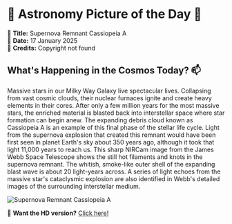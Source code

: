 # 🌌 **Astronomy Picture of the Day** 🌌

🔭 **Title:** Supernova Remnant Cassiopeia A  
📅 **Date:** 17 January 2025  
📸 **Credits:** Copyright not found  

## **What's Happening in the Cosmos Today?** 📫

Massive stars in our Milky Way Galaxy live spectacular lives.  Collapsing from vast cosmic clouds, their nuclear furnaces ignite and create heavy elements in their cores. After only a few million years for the most massive stars, the enriched material is blasted back into interstellar space where star formation can begin anew. The expanding debris cloud known as Cassiopeia A is an example of this final phase of the stellar life cycle. Light from the supernova explosion that created this remnant would have been first seen in planet Earth's sky about 350 years ago, although it took that light 11,000 years to reach us. This sharp NIRCam image from the James Webb Space Telescope shows the still hot filaments and knots in the supernova remnant. The whitish, smoke-like outer shell of the expanding blast wave is about 20 light-years across. A series of light echoes from the massive star's cataclysmic explosion are also identified in Webb's detailed images of the surrounding interstellar medium.


![Supernova Remnant Cassiopeia A](https://apod.nasa.gov/apod/image/2501/CasA_nircam_1024.jpg)

🌠 **Want the HD version?** [Click here!](https://apod.nasa.gov/apod/image/2501/CasA_nircam_4096.jpg)
